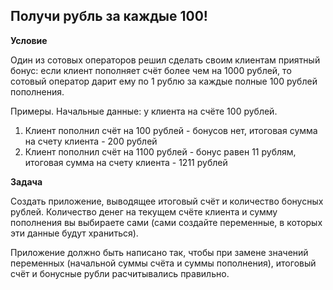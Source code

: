 ## Получи рубль за каждые 100!

**Условие**

Один из сотовых операторов решил сделать своим клиентам приятный бонус: если клиент пополняет счёт более чем на 1000 рублей, то сотовый оператор дарит ему по 1 рублю за каждые полные 100 рублей пополнения.

Примеры. Начальные данные: у клиента на счёте 100 рублей.

1. Клиент пополнил счёт на 100 рублей - бонусов нет, итоговая сумма на счету клиента - 200 рублей
2. Клиент пополнил счёт на 1100 рублей - бонус равен 11 рублям, итоговая сумма на счету клиента - 1211 рублей

**Задача**

Создать приложение, выводящее итоговый счёт и количество бонусных рублей. Количество денег на текущем счёте клиента и сумму пополнения вы выбираете сами (сами создайте переменные, в которых эти данные будут храниться).

Приложение должно быть написано так, чтобы при замене значений переменных (начальной суммы счёта и суммы пополнения), итоговый счёт и бонусные рубли расчитывались правильно.

